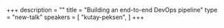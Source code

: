 +++
description = ""
title = "Building an end-to-end DevOps pipeline"
type = "new-talk"
speakers = [
        "kutay-peksen",
]
+++